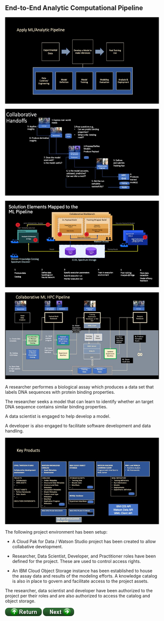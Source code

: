 ## End-to-End Analytic Computational Pipeline 

![jpeg](./images_expo/Slide3.jpeg)

![jpeg](./images_expo/Slide6.jpeg)

![jpeg](./images_expo/Slide8.jpeg)

![jpeg](./images_expo/Slide9.jpeg)


A researcher performes a biological assay which produces a data set that labels DNA sequences with protein binding properties.

The researcher seeks a model that can learn to identify whether an target DNA sequence contains similar binding properties.

A data scientist is engaged to help develop a model.

A developer is also engaged to facilitate software development and data handling.

![jpeg](./images_expo/Slide11.jpeg)

The following project environment has been setup:

 - A Cloud Pak for Data / Watson Studio project has been created to allow collabative development.
 
 - Researcher, Data Scientist, Developer, and  Practitioner roles have been defined for the project. These are used to control access rights.

 -  An IBM Cloud Object Storage instance has been established to house the assay data and results of 
    the modeling efforts. A knowledge catalog is also in place to govern  and facilitate access to the project assets.

The researcher, data scientist and developer have been authorized to the project per their roles and are also authorized to access 
the catalog and object storage.


[![return](../buttons/return.png)](../README.md#Pipeline)
[![return](../buttons/next.png)](./data.md)


